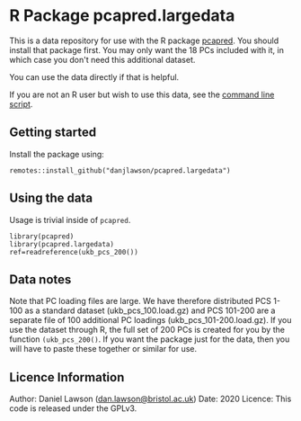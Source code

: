 # R Package pcapred.largedata

This is a data repository for use with the R package [pcapred](https://github.com/danjlawson/pcapred). You should install that package first. You may only want the 18 PCs included with it, in which case you don't need this additional dataset.

You can use the data directly if that is helpful.

If you are not an R user but wish to use this data, see the [command line script](https://github.com/danjlawson/pcapred-script).

## Getting started

Install the package using:

```{r}
remotes::install_github("danjlawson/pcapred.largedata")
 ```

## Using the data

Usage is trivial inside of `pcapred`.

```{r}
library(pcapred)
library(pcapred.largedata)
ref=readreference(ukb_pcs_200())
 ```

## Data notes

Note that PC loading files are large. We have therefore distributed PCS 1-100 as a standard dataset (ukb_pcs_100.load.gz) and PCS 101-200 are a separate file of 100 additional PC loadings (ukb_pcs_101-200.load.gz). If you use the dataset through R, the full set of 200 PCs is created for you by the function `(ukb_pcs_200()`. If you want the package just for the data, then you will have to paste these together or similar for use.

## Licence Information

Author: Daniel Lawson (dan.lawson@bristol.ac.uk)
Date: 2020
Licence: This code is released under the GPLv3.

